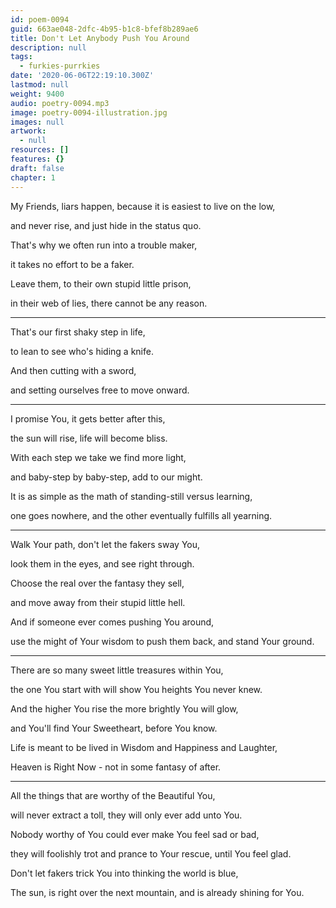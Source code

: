 ```yaml
---
id: poem-0094
guid: 663ae048-2dfc-4b95-b1c8-bfef8b289ae6
title: Don't Let Anybody Push You Around
description: null
tags:
  - furkies-purrkies
date: '2020-06-06T22:19:10.300Z'
lastmod: null
weight: 9400
audio: poetry-0094.mp3
image: poetry-0094-illustration.jpg
images: null
artwork:
  - null
resources: []
features: {}
draft: false
chapter: 1
---
```


My Friends, liars happen, because it is easiest to live on the low,

and never rise, and just hide in the status quo.

That's why we often run into a trouble maker,

it takes no effort to be a faker.

Leave them, to their own stupid little prison,

in their web of lies, there cannot be any reason.

---

That's our first shaky step in life,

to lean to see who's hiding a knife.

And then cutting with a sword,

and setting ourselves free to move onward.

---

I promise You, it gets better after this,

the sun will rise, life will become bliss.

With each step we take we find more light,

and baby-step by baby-step, add to our might.

It is as simple as the math of standing-still versus learning,

one goes nowhere, and the other eventually fulfills all yearning.

---

Walk Your path, don't let the fakers sway You,

look them in the eyes, and see right through.

Choose the real over the fantasy they sell,

and move away from their stupid little hell.

And if someone ever comes pushing You around,

use the might of Your wisdom to push them back, and stand Your ground.

---

There are so many sweet little treasures within You,

the one You start with will show You heights You never knew.

And the higher You rise the more brightly You will glow,

and You'll find Your Sweetheart, before You know.

Life is meant to be lived in Wisdom and Happiness and Laughter,

Heaven is Right Now - not in some fantasy of after.

---

All the things that are worthy of the Beautiful You,

will never extract a toll, they will only ever add unto You.

Nobody worthy of You could ever make You feel sad or bad,

they will foolishly trot and prance to Your rescue, until You feel glad.

Don't let fakers trick You into thinking the world is blue,

The sun, is right over the next mountain, and is already shining for You.
